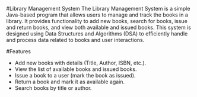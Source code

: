 #Library Management System
The Library Management System is a simple Java-based program that allows users to manage and track the books in a library. It provides functionality to add new books, search for books, issue and return books, and view both available and issued books. This system is designed using Data Structures and Algorithms (DSA) to efficiently handle and process data related to books and user interactions. <br>

  #Features <br>
- Add new books with details (Title, Author, ISBN, etc.). <br>
- View the list of available books and issued books. <br>
- Issue a book to a user (mark the book as issued). <br>
- Return a book and mark it as available again. <br>
- Search books by title or author. 
